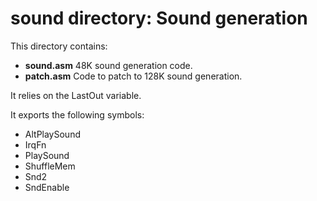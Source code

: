 # sound directory: Sound generation

This directory contains:

 * **sound.asm** 48K sound generation code.
 * **patch.asm** Code to patch to 128K sound generation.

It relies on the LastOut variable.

It exports the following symbols:

 * AltPlaySound
 * IrqFn
 * PlaySound
 * ShuffleMem
 * Snd2
 * SndEnable

